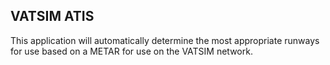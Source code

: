## VATSIM ATIS
This application will automatically determine the most appropriate runways for use based on a METAR for use on the VATSIM network.
